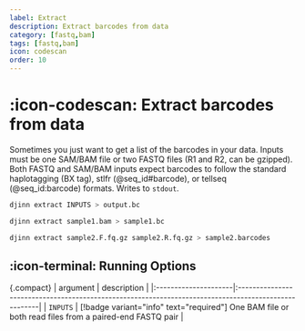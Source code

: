 ```yaml
---
label: Extract
description: Extract barcodes from data
category: [fastq,bam]
tags: [fastq,bam]
icon: codescan
order: 10
---
```


# :icon-codescan: Extract barcodes from data
Sometimes you just want to get a list of the barcodes in your data.
Inputs must be one SAM/BAM file or two FASTQ files (R1 and R2, can be gzipped). Both FASTQ and SAM/BAM
inputs expect barcodes to follow the standard haplotagging (BX tag), stlfr (@seq_id#barcode), or tellseq
(@seq_id:barcode) formats. Writes to `stdout`.

```bash usage
djinn extract INPUTS > output.bc
```

```bash example | pull out all the barcodes from a bam file 
djinn extract sample1.bam > sample1.bc
```

```bash example | pull out all the barcodes from a fastq file pair
djinn extract sample2.F.fq.gz sample2.R.fq.gz > sample2.barcodes
```

## :icon-terminal: Running Options
{.compact}
| argument                | description                                                                                          |
|:---------------------|:-----------------------------------------------------------------------------------------------------|
| `INPUTS`             | [!badge variant="info" text="required"] One BAM file or both read files from a paired-end FASTQ pair |
